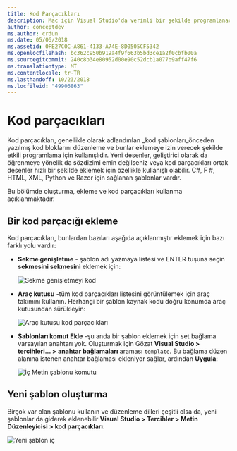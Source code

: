 ```yaml
---
title: Kod Parçacıkları
description: Mac için Visual Studio'da verimli bir şekilde programlanacağı kod parçacıkları kullanma
author: conceptdev
ms.author: crdun
ms.date: 05/06/2018
ms.assetid: 0FE27C0C-A861-4133-A74E-8D0505CF5342
ms.openlocfilehash: bc362c950b919a4f9f663b5bd3ce1a2f0cbfb00a
ms.sourcegitcommit: 240c8b34e80952d00e90c52dcb1a077b9aff47f6
ms.translationtype: MT
ms.contentlocale: tr-TR
ms.lasthandoff: 10/23/2018
ms.locfileid: "49906863"
---
```

# <a name="code-snippets"></a>Kod parçacıkları 

Kod parçacıkları, genellikle olarak adlandırılan _kod şablonları_önceden yazılmış kod bloklarını düzenleme ve bunlar eklemeye izin verecek şekilde etkili programlama için kullanışlıdır. Yeni desenler, geliştirici olarak da öğrenmeye yönelik da sözdizimi emin değilseniz veya kod parçacıkları ortak desenler hızlı bir şekilde eklemek için özellikle kullanışlı olabilir. C#, F #, HTML, XML, Python ve Razor için sağlanan şablonlar vardır.

Bu bölümde oluşturma, ekleme ve kod parçacıkları kullanma açıklanmaktadır.

## <a name="inserting-a-snippet"></a>Bir kod parçacığı ekleme

Kod parçacıkları, bunlardan bazıları aşağıda açıklanmıştır eklemek için bazı farklı yolu vardır:
 
* **Sekme genişletme** - şablon adı yazmaya listesi ve ENTER tuşuna seçin **sekmesini sekmesini** eklemek için:
 
  ![Sekme genişletmeyi kod](media/source-editor-image13.png)

* **Araç kutusu** -tüm kod parçacıkları listesini görüntülemek için araç takımını kullanın. Herhangi bir şablon kaynak kodu doğru konumda araç kutusundan sürükleyin:

  ![Araç kutusu kod parçacıkları](media/source-editor-image14.png)

* **Şablonları komut Ekle** -şu anda bir şablon eklemek için set bağlama varsayılan anahtarı yok. Oluşturmak için Gözat **Visual Studio > tercihleri... > anahtar bağlamaları** araması `template`. Bu bağlama düzen alanına istenen anahtar bağlaması ekleniyor sağlar, ardından **Uygula**:

  ![İç Metin şablonu komutu](media/source-editor-image15.png)

## <a name="creating-a-new-template"></a>Yeni şablon oluşturma

Birçok var olan şablonu kullanın ve düzenleme dilleri çeşitli olsa da, yeni şablonlar da giderek eklenebilir **Visual Studio > Tercihler > Metin Düzenleyicisi > kod parçacıkları**:

![Yeni şablon iç](media/source-editor-image12.png)
